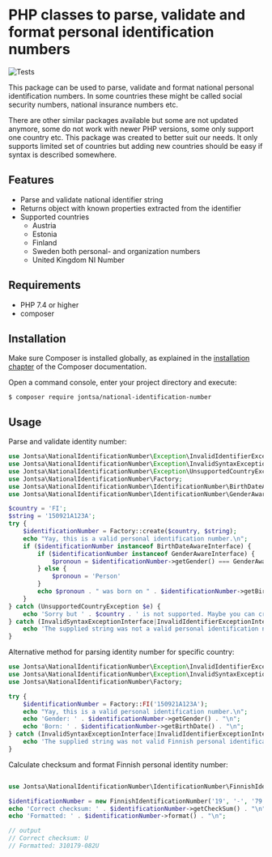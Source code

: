 # PHP classes to parse, validate and format personal identification numbers

![Tests](https://github.com/Jontsa/national-identification-number/workflows/Tests/badge.svg)

This package can be used to parse, validate and format national personal identification numbers. In some countries
these might be called social security numbers, national insurance numbers etc.

There are other similar packages available but some are not updated anymore, some do not work with newer PHP versions,
some only support one country etc. This package was created to better suit our needs. It only supports limited set of
countries but adding new countries should be easy if syntax is described somewhere.

## Features

- Parse and validate national identifier string
- Returns object with known properties extracted from the identifier
- Supported countries
  - Austria
  - Estonia
  - Finland
  - Sweden both personal- and organization numbers
  - United Kingdom NI Number

## Requirements

- PHP 7.4 or higher
- composer

## Installation

Make sure Composer is installed globally, as explained in the
[installation chapter](https://getcomposer.org/doc/00-intro.md)
of the Composer documentation.

Open a command console, enter your project directory and execute:

```console
$ composer require jontsa/national-identification-number
```

## Usage

Parse and validate identity number:

```php
use Jontsa\NationalIdentificationNumber\Exception\InvalidIdentifierExceptionInterface;
use Jontsa\NationalIdentificationNumber\Exception\InvalidSyntaxExceptionInterface;
use Jontsa\NationalIdentificationNumber\Exception\UnsupportedCountryException;
use Jontsa\NationalIdentificationNumber\Factory;
use Jontsa\NationalIdentificationNumber\IdentificationNumber\BirthDateAwareInterface;
use Jontsa\NationalIdentificationNumber\IdentificationNumber\GenderAwareInterface;

$country = 'FI';
$string = '150921A123A';
try {
    $identificationNumber = Factory::create($country, $string);
    echo "Yay, this is a valid personal identification number.\n";
    if ($identificationNumber instanceof BirthDateAwareInterface) {
        if ($identificationNumber instanceof GenderAwareInterface) {
            $pronoun = $identificationNumber->getGender() === GenderAwareInterface::GENDER_MALE ? 'He' : 'She';
        } else {
            $pronoun = 'Person'
        }
        echo $pronoun . " was born on " . $identificationNumber->getBirthDate()->format('Y-m-d') . "\n";
    }
} catch (UnsupportedCountryException $e) {
    echo 'Sorry but ' . $country . ' is not supported. Maybe you can create a ticket or PR in Github?';
} catch (InvalidSyntaxExceptionInterface|InvalidIdentifierExceptionInterface $e) {
    echo 'The supplied string was not a valid personal identification number';
}
```

Alternative method for parsing identity number for specific country:

```php
use Jontsa\NationalIdentificationNumber\Exception\InvalidIdentifierExceptionInterface;
use Jontsa\NationalIdentificationNumber\Exception\InvalidSyntaxExceptionInterface;
use Jontsa\NationalIdentificationNumber\Factory;

try {
    $identificationNumber = Factory::FI('150921A123A');
    echo "Yay, this is a valid personal identification number.\n";
    echo 'Gender: ' . $identificationNumber->getGender() . "\n";
    echo 'Born: ' . $identificationNumber->getBirthDate() . "\n";
} catch (InvalidSyntaxExceptionInterface|InvalidIdentifierExceptionInterface $e) {
    echo 'The supplied string was not valid Finnish personal identification number';
}
```

Calculate checksum and format Finnish personal identity number:

```php

use Jontsa\NationalIdentificationNumber\IdentificationNumber\FinnishIdentificationNumber;

$identificationNumber = new FinnishIdentificationNumber('19', '-', '79', '01', '31', '082');
echo 'Correct checksum: ' . $identificationNumber->getCheckSum() . "\n";
echo 'Formatted: ' . $identificationNumber->format() . "\n";

// output
// Correct checksum: U
// Formatted: 310179-082U
```
